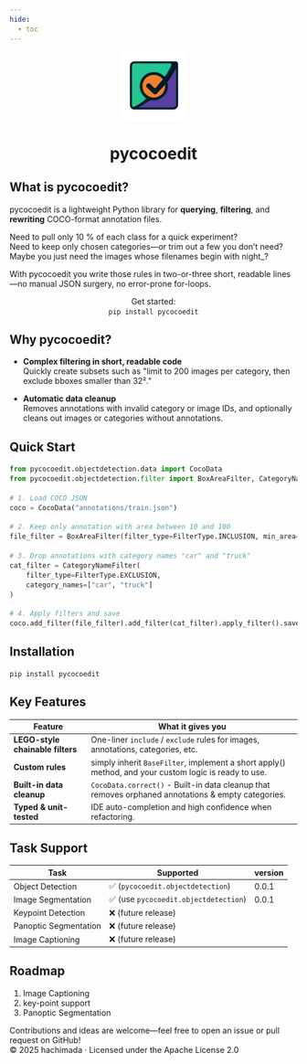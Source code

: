 ```yaml
---
hide:
  - toc
---
```


<div style="text-align: center;">
  <div class="centered-logo-text-group">
    <img src="assets/pycocoedit.png" alt="pycocoedit Logo" width="120">
    <h1>pycocoedit</h1>
  </div>
</div>

## What is pycocoedit?

pycocoedit is a lightweight Python library for **querying**, **filtering**, and **rewriting**
COCO-format
annotation files.

Need to pull only 10 % of each class for a quick experiment?  
Need to keep only chosen categories—or trim out a few you don’t need?  
Maybe you just need the images whose filenames begin with night_?

With pycocoedit you write those rules in two-or-three short, readable lines—no manual JSON surgery, no error-prone
for-loops.

<div class="install-command-container">
  <p style="text-align:center;">
    Get started:
    <br/>
    <code>pip install pycocoedit</code>
  </p>
</div>

## Why pycocoedit?

- **Complex filtering in short, readable code**  
  Quickly create subsets such as "limit to 200 images per category, then exclude bboxes smaller than 32²."

- **Automatic data cleanup**  
  Removes annotations with invalid category or image IDs, and optionally cleans out images or categories without
  annotations.

## Quick Start

```python
from pycocoedit.objectdetection.data import CocoData
from pycocoedit.objectdetection.filter import BoxAreaFilter, CategoryNameFilter, FilterType

# 1. Load COCO JSON
coco = CocoData("annotations/train.json")

# 2. Keep only annotation with area between 10 and 100
file_filter = BoxAreaFilter(filter_type=FilterType.INCLUSION, min_area=10, max_area=100)

# 3. Drop annotations with category names "car" and "truck"
cat_filter = CategoryNameFilter(
    filter_type=FilterType.EXCLUSION,
    category_names=["car", "truck"]
)

# 4. Apply filters and save
coco.add_filter(file_filter).add_filter(cat_filter).apply_filter().save("annotations.json")
```

## Installation

```terminal
pip install pycocoedit
```

## Key Features

| Feature                          | What it gives you                                                                                     |
|----------------------------------|-------------------------------------------------------------------------------------------------------|
| **LEGO-style chainable filters** | One-liner `include` / `exclude` rules for images, annotations, categories, etc.                       |
| **Custom rules**                 | simply inherit `BaseFilter`, implement a short apply() method, and your custom logic is ready to use. |
| **Built-in data cleanup**        | `CocoData.correct()` - Built-in data cleanup that removes orphaned annotations & empty categories.    |
| **Typed & unit-tested**          | IDE auto-completion and high confidence when refactoring.                                             |

## Task Support

| Task                  | Supported                            | version |
|-----------------------|--------------------------------------|---------|
| Object Detection      | ✅ (`pycocoedit.objectdetection`)     | 0.0.1   |
| Image Segmentation    | ✅ (use `pycocoedit.objectdetection`) | 0.0.1   |
| Keypoint Detection    | ❌ (future release)                   |         |
| Panoptic Segmentation | ❌ (future release)                   |         |
| Image Captioning      | ❌ (future release)                   |         |

## Roadmap

1. Image Captioning
2. key-point support
3. Panoptic Segmentation

Contributions and ideas are welcome—feel free to open an issue or pull request on GitHub!  
© 2025 hachimada · Licensed under the Apache License 2.0
